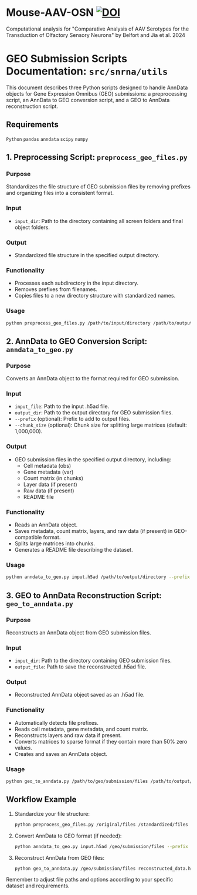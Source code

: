 # Mouse-AAV-OSN [![DOI](https://zenodo.org/badge/836991156.svg)](https://zenodo.org/doi/10.5281/zenodo.13376699)
Computational analysis for "Comparative Analysis of AAV Serotypes for the Transduction of Olfactory Sensory Neurons" by Belfort and Jia et al. 2024

# GEO Submission Scripts Documentation: `src/snrna/utils`

This document describes three Python scripts designed to handle AnnData objects for Gene Expression Omnibus (GEO) submissions: a preprocessing script, an AnnData to GEO conversion script, and a GEO to AnnData reconstruction script.

## Requirements
`Python`
`pandas`
`anndata`
`scipy`
`numpy`

## 1. Preprocessing Script: `preprocess_geo_files.py`

### Purpose
Standardizes the file structure of GEO submission files by removing prefixes and organizing files into a consistent format.

### Input
- `input_dir`: Path to the directory containing all screen folders and final object folders.

### Output
- Standardized file structure in the specified output directory.

### Functionality
- Processes each subdirectory in the input directory.
- Removes prefixes from filenames.
- Copies files to a new directory structure with standardized names.

### Usage
```bash
python preprocess_geo_files.py /path/to/input/directory /path/to/output/directory
```

## 2. AnnData to GEO Conversion Script: `anndata_to_geo.py`

### Purpose
Converts an AnnData object to the format required for GEO submission.

### Input
- `input_file`: Path to the input .h5ad file.
- `output_dir`: Path to the output directory for GEO submission files.
- `--prefix` (optional): Prefix to add to output files.
- `--chunk_size` (optional): Chunk size for splitting large matrices (default: 1,000,000).

### Output
- GEO submission files in the specified output directory, including:
  - Cell metadata (obs)
  - Gene metadata (var)
  - Count matrix (in chunks)
  - Layer data (if present)
  - Raw data (if present)
  - README file

### Functionality
- Reads an AnnData object.
- Saves metadata, count matrix, layers, and raw data (if present) in GEO-compatible format.
- Splits large matrices into chunks.
- Generates a README file describing the dataset.

### Usage
```bash
python anndata_to_geo.py input.h5ad /path/to/output/directory --prefix optional_prefix_ --chunk_size 500000
```

## 3. GEO to AnnData Reconstruction Script: `geo_to_anndata.py`

### Purpose
Reconstructs an AnnData object from GEO submission files.

### Input
- `input_dir`: Path to the directory containing GEO submission files.
- `output_file`: Path to save the reconstructed .h5ad file.

### Output
- Reconstructed AnnData object saved as an .h5ad file.

### Functionality
- Automatically detects file prefixes.
- Reads cell metadata, gene metadata, and count matrix.
- Reconstructs layers and raw data if present.
- Converts matrices to sparse format if they contain more than 50% zero values.
- Creates and saves an AnnData object.

### Usage
```bash
python geo_to_anndata.py /path/to/geo/submission/files /path/to/output/reconstructed_file.h5ad
```

## Workflow Example

1. Standardize your file structure:
   ```bash
   python preprocess_geo_files.py /original/files /standardized/files
   ```

2. Convert AnnData to GEO format (if needed):
   ```bash
   python anndata_to_geo.py input.h5ad /geo/submission/files --prefix screen1_
   ```

3. Reconstruct AnnData from GEO files:
   ```bash
   python geo_to_anndata.py /geo/submission/files reconstructed_data.h5ad
   ```

Remember to adjust file paths and options according to your specific dataset and requirements.

